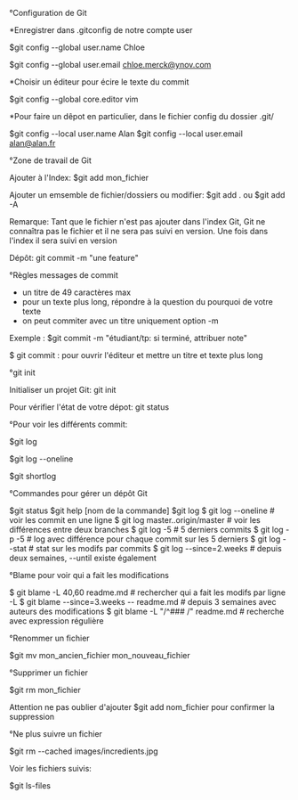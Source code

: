 °Configuration de Git

*Enregistrer dans .gitconfig de notre compte user

$git config --global user.name Chloe

$git config --global user.email chloe.merck@ynov.com

*Choisir un éditeur pour écire le texte du commit

$git config --global core.editor vim

*Pour faire un dêpot en particulier, dans le fichier config du dossier .git/

$git config --local user.name Alan
$git config --local user.email alan@alan.fr



°Zone de travail de Git

Ajouter à l'Index: $git add mon_fichier

Ajouter un emsemble de fichier/dossiers ou modifier: $git add . ou $git add -A



Remarque: Tant que le fichier n'est pas ajouter dans l'index Git, Git ne connaîtra pas le fichier et il ne sera pas suivi en version. Une fois dans l'index il sera suivi en version


Dépôt: git commit -m "une feature"

°Règles messages de commit

- un titre de 49 caractères max
- pour un texte plus long, répondre à la question du pourquoi de votre texte
- on peut commiter avec un titre uniquement option -m

Exemple : $git commit -m "étudiant/tp: si terminé, attribuer note"

$ git commit : pour ouvrir l'éditeur et mettre un titre et texte plus long



°git init

Initialiser un projet Git: git init

Pour vérifier l'état de votre dépot: git status


°Pour voir les différents commit:

$git log

$git log --oneline

$git shortlog


°Commandes pour gérer un dépôt Git

$git status
$git help [nom de la commande]
$git log
$ git log --oneline # voir les commit en une ligne
$ git log master..origin/master # voir les différences entre deux branches
$ git log -5 # 5 derniers commits
$ git log -p -5 # log avec différence pour chaque commit sur les 5 derniers
$ git log --stat # stat sur les modifs par commits
$ git log --since=2.weeks # depuis deux semaines, --until existe également


°Blame pour voir qui a fait les modifications

$ git blame -L 40,60 readme.md # rechercher qui a fait les modifs par ligne -L
$ git blame --since=3.weeks -- readme.md # depuis 3 semaines avec auteurs des modifications
$ git blame -L "/^### /" readme.md # recherche avec expression régulière


°Renommer un fichier

$git mv mon_ancien_fichier mon_nouveau_fichier

°Supprimer un fichier

$git rm mon_fichier

Attention ne pas oublier d'ajouter $git add nom_fichier pour confirmer la suppression

°Ne plus suivre un fichier

$git rm --cached images/incredients.jpg

Voir les fichiers suivis:

$git ls-files


